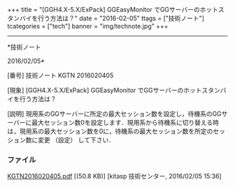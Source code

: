 ﻿+++
title = "[GGH4.X-5.X/ExPack] GGEasyMonitor でGGサーバーのホットスタンバイを行う方法は？"
date = "2016-02-05"
ttags = ["技術ノート"]
tcategories = ["tech"]
banner = "img/technote.jpg"
+++

-----------------------------------------------------------------------------------------------------------------------------

*技術ノート

2016/02/05*


[番号]
技術ノート KGTN 2016020405

[現象]
[GGH4.X-5.X/ExPack] GGEasyMonitor
でGGサーバーのホットスタンバイを行う方法は？

[説明]
現用系のGGサーバーに所定の最大セッション数を設定し，待機系のGGサーバーに最大セッション数0を設定します．現用系から待機系に切り替える時は，現用系の最大セッション数を0に，待機系の最大セッション数を所定のセッション数に変更
（設定） して下さい．


### ファイル

 
 


[KGTN2016020405.pdf](http://techreport.kitasp.net/attachments/download/2476/KGTN2016020405.pdf)
 [(50.8 KB)] [kitasp 技術センター, 2016/02/05
15:36]


 


 

